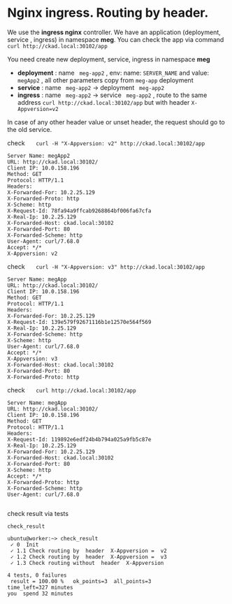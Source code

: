 # Nginx ingress. Routing by header.

We use the **ingress nginx** controller.
We have an  application (deployment, service , ingress) in namespace  **meg**. You can check the app via command  `curl http://ckad.local:30102/app`

You need create new deployment, service, ingress  in namespace  **meg**
 - **deployment** : name ` meg-app2` , env:  name: `SERVER_NAME` and  value: `megApp2` , all other parameters  copy from  `meg-app` deployment
 - **service**    : name ` meg-app2`   -> deployment ` meg-app2`
 - **ingress**    : name ` meg-app2`   -> service ` meg-app2`  , route to the same address  `curl http://ckad.local:30102/app`  but with header `X-Appversion=v2`

In case of any other header value or unset header, the request should go to the old service.

check `    curl -H "X-Appversion: v2" http://ckad.local:30102/app    `

```
Server Name: megApp2
URL: http://ckad.local:30102/
Client IP: 10.0.158.196
Method: GET
Protocol: HTTP/1.1
Headers:
X-Forwarded-For: 10.2.25.129
X-Forwarded-Proto: http
X-Scheme: http
X-Request-Id: 78fa94a9ffcab9268864bf006fa67cfa
X-Real-Ip: 10.2.25.129
X-Forwarded-Host: ckad.local:30102
X-Forwarded-Port: 80
X-Forwarded-Scheme: http
User-Agent: curl/7.68.0
Accept: */*
X-Appversion: v2

```


check `    curl -H "X-Appversion: v3" http://ckad.local:30102/app    `

```
Server Name: megApp
URL: http://ckad.local:30102/
Client IP: 10.0.158.196
Method: GET
Protocol: HTTP/1.1
Headers:
X-Forwarded-For: 10.2.25.129
X-Request-Id: 139e579f92671116b1e12570e564f569
X-Real-Ip: 10.2.25.129
X-Forwarded-Scheme: http
X-Scheme: http
User-Agent: curl/7.68.0
Accept: */*
X-Appversion: v3
X-Forwarded-Host: ckad.local:30102
X-Forwarded-Port: 80
X-Forwarded-Proto: http

```

check `    curl http://ckad.local:30102/app    `

```
Server Name: megApp
URL: http://ckad.local:30102/
Client IP: 10.0.158.196
Method: GET
Protocol: HTTP/1.1
Headers:
X-Request-Id: 119892e6edf24b4b794a025a9fb5c87e
X-Real-Ip: 10.2.25.129
X-Forwarded-For: 10.2.25.129
X-Forwarded-Host: ckad.local:30102
X-Forwarded-Port: 80
X-Scheme: http
Accept: */*
X-Forwarded-Proto: http
X-Forwarded-Scheme: http
User-Agent: curl/7.68.0


```
check result via  tests
```
check_result

```

```
ubuntu@worker:~> check_result
 ✓ 0  Init
 ✓ 1.1 Check routing by  header  X-Appversion =  v2
 ✓ 1.2 Check routing by  header  X-Appversion =  v3
 ✓ 1.3 Check routing without  header  X-Appversion

4 tests, 0 failures
 result = 100.00 %   ok_points=3  all_points=3
time_left=327 minutes
you  spend 32 minutes

```
